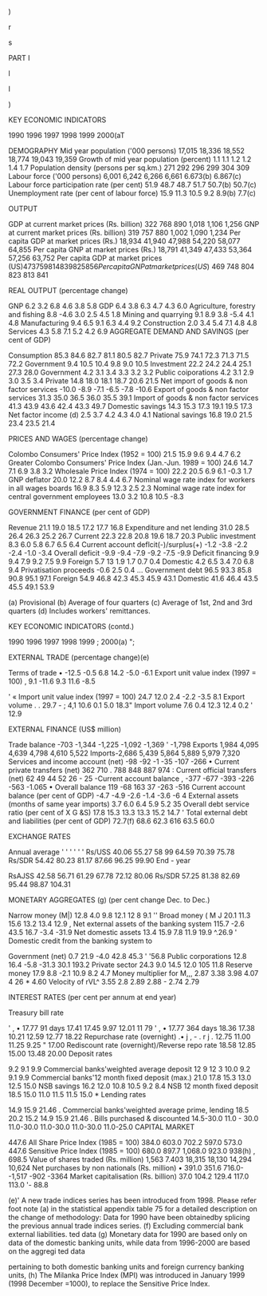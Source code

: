 )

r

s

PART I

l

I

)

KEY ECONOMIC INDICATORS

1990 1996 1997 1998 1999 2000(aT

DEMOGRAPHY Mid year population ('000 persons) 17,015 18,336 18,552 18,774 19,043 19,359 Growth of mid year population (percent) 1.1 1.1 1.2 1.2 1.4 1.7 Population density (persons per sq.km.) 271 292 296 299 304 309 Labour force ('000 persons) 6,001 6,242 6,266 6,661 6.673(b) 6.867(c) Labour force participation rate (per cent) 51.9 48.7 48.7 51.7 50.7(b) 50.7(c) Unemployment rate (per cent of labour force) 15.9 11.3 10.5 9.2 8.9(b) 7.7(c)

OUTPUT

GDP at current market prices (Rs. billion) 322 768 890 1,018 1,106 1,256 GNP at current market prices (Rs. billion) 319 757 880 1,002 1,090 1,234 Per capita GDP at market prices (Rs.) 18,934 41,940 47,988 54,220 58,077 64,855 Per capita GNP at market prices (Rs.) 18,791 41,349 47,433 53,364 57,256 63,752 Per capita GDP at market prices (US$) 473 759 814 839 825 856 Per capita GNP at market prices (US$) 469 748 804 823 813 841

REAL OUTPUT (percentage change)

GNP 6.2 3.2 6.8 4.6 3.8 5.8 GDP 6.4 3.8 6.3 4.7 4.3 6.0 Agriculture, forestry and fishing 8.8 -4.6 3.0 2.5 4.5 1.8 Mining and quarrying 9.1 8.9 3.8 -5.4 4.1 4.8 Manufacturing 9.4 6.5 9.1 6.3 4.4 9.2 Construction 2.0 3.4 5.4 7.1 4.8 4.8 Services 4.3 5.8 7.1 5.2 4.2 6.9 AGGREGATE DEMAND AND SAVINGS (per cent of GDP)

Consumption 85.3 84.6 82.7 81.1 80.5 82.7 Private 75.9 74.1 72.3 71.3 71.5 72.2 Government 9.4 10.5 10.4 9.8 9.0 10.5 Investment 22.2 24.2 24.4 25.1 27.3 28.0 Government 4.2 3.1 3.4 3.3 3.2 3.2 Public coiporations 4.2 3.1 2.9 3.0 3.5 3.4 Private 14.8 18.0 18.1 18.7 20.6 21.5 Net import of goods & non factor services -10.0 -8.9 -7.1 -6.5 -7.8 -10.6 Export of goods & non factor services 31.3 35.0 36.5 36.0 35.5 39.1 Import of goods & non factor services 41.3 43.9 43.6 42.4 43.3 49.7 Domestic savings 14.3 15.3 17.3 19.1 19.5 17.3 Net factor income (d) 2.5 3.7 4.2 4.3 4.0 4.1 National savings 16.8 19.0 21.5 23.4 23.5 21.4

PRICES AND WAGES (percentage change)

Colombo Consumers' Price Index (1952 = 100) 21.5 15.9 9.6 9.4 4.7 6.2 Greater Colombo Consumers' Price Index (Jan.-Jun. 1989 = 100) 24.6 14.7 7.1 6.9 3.8 3.2 Wholesale Price Index (1974 = 100) 22.2 20.5 6.9 6.1 -0.3 1.7 GNP deflator 20.0 12.2 8.7 8.4 4.4 6.7 Nominal wage rate index for workers in all wages boards 16.9 8.3 5.9 12.3 2.5 2.3 Nominal wage rate index for central government employees 13.0 3.2 10.8 10.5 -8.3

GOVERNMENT FINANCE (per cent of GDP)

Revenue 21.1 19.0 18.5 17.2 17.7 16.8 Expenditure and net lending 31.0 28.5 26.4 26.3 25.2 26.7 Current 22.3 22.8 20.8 19.6 18.7 20.3 Public investment 8.3 6.0 5.8 6.7 6.5 6.4 Current account deflcit(-)/surplus(+) -1.2 -3.8 -2.2 -2.4 -1.0 -3.4 Overall deficit -9.9 -9.4 -7.9 -9.2 -7.5 -9.9 Deficit financing 9.9 9.4 7.9 9.2 7.5 9.9 Foreign 5.7 13 1.9 1.7 0.7 0.4 Domestic 4.2 6.5 3.4 7.0 6.8 9.4 Privatisation proceeds -0.6 2.5 0.4 ... Government debt 96.5 93.3 85.8 90.8 95.1 97.1 Foreign 54.9 46.8 42.3 45.3 45.9 43.1 Domestic 41.6 46.4 43.5 45.5 49.1 53.9

(a) Provisional (b) Average of four quarters (c) Average of 1st, 2nd and 3rd quarters (d) Includes workers' remittances.

KEY ECONOMIC INDICATORS (contd.)

1990 1996 1997 1998 1999 ; 2000(a) ";

EXTERNAL TRADE (percentage change)(e)

Terms of trade • -12.5 -0.5 6.8 14.2 -5.0 -6.1 Export unit value index (1997 = 100) , 9.1 -11.6 9.3 11.6 -8.5

' « Import unit value index (1997 = 100) 24.7 12.0 2.4 -2.2 -3.5 8.1 Export volume . . 29.7 - ; 4,1 10.6 0.1 5.0 18.3" Import volume 7.6 0.4 12.3 12.4 0.2 ' 12.9

EXTERNAL FINANCE (US$ million)

Trade balance -703 -1,344 -1,225 -1,092 -1,369 ' -1,798 Exports 1,984 4,095 4,639 4,798 4,610 5,522 Imports-2,686 5,439 5,864 5,889 5,979 7,320 Services and income account (net) -98 -92 -1 -35 -107 -266 • Current private transfers (net) 362 710 . 788 848 887 974 : Current official transfers (net) 62 49 44 52 26 - 25 -Current account balance , -377 -677 -393 -226 -563 -1.065 • Overall balance 119 -68 163 37 -263 -516 Current account balance (per cent of GDP) -4.7 -4.9 -2.6 -1.4 -3.6 -6 4 External assets (months of same year imports) 3.7 6.0 6.4 5.9 5.2 35 Overall debt service ratio (per cent of X G &S) 17.8 15.3 13.3 13.3 15.2 14.7 ' Total external debt and liabilities (per cent of GDP) 72.7(f) 68.6 62.3 616 63.5 60.0

EXCHANGE RATES

Annual average ' ' ' ' ' ' Rs/USS 40.06 55.27 58 99 64.59 70.39 75.78 Rs/SDR 54.42 80.23 81.17 87.66 96.25 99.90 End - year

RsAJSS 42.58 56.71 61.29 67.78 72.12 80.06 Rs/SDR 57.25 81.38 82.69 95.44 98.87 104.31

MONETARY AGGREGATES (g) (per cent change Dec. to Dec.)

Narrow money (M|) 12.8 4.0 9.8 12.1 12 8 9.1 '' Broad money ( M J 20.1 11.3 15.6 13.2 13.4 12.9 , Net external assets of the banking system 115.7 -2.6 43.5 16.7 -3.4 -31.9 Net domestic assets 13.4 15.9 7.8 11.9 19.9 ^.26.9 ' Domestic credit from the banking system to

Government (net) 0.7 21.9 -4.0 42.8 45.3 ' '56.8 Public corporations 12.8 16.4 -5.8 -31.3 30.1 193.2 Private sector 24.3 9.0 14.5 12.0 105 11.8 Reserve money 17.9 8.8 -2.1 10.9 8.2 4.7 Money multiplier for M,,, 2.87 3.38 3.98 4.07 4 26 * 4.60 Velocity of rVL^ 3.55 2.8 2.89 2.88 - 2.74 2.79

INTEREST RATES (per cent per annum at end year)

Treasury bill rate

' , • 17.77 91 days 17.41 17.45 9.97 12.01 11 79 ' , • 17.77 364 days 18.36 17.38 10.21 12.59 12.77 18.22 Repurchase rate (overnight) .• j , - . r j . 12.75 11.00 11.25 9.25 " 17.00 Rediscount rate (overnight)/Reverse repo rate 18.58 12.85 15.00 13.48 20.00 Deposit rates

9.2 9.1 9.9 Commercial banks'weighted average deposit 12 9 12 3 10.0 9.2 9.1 9.9 Commercial banks'12 month fixed deposit (max.) 21.0 17.8 15.3 13.0 12.5 15.0 NSB savings 16.2 12.0 10.8 10.5 9.2 8.4 NSB 12 month fixed deposit 18.5 15.0 11.0 11.5 11.5 15.0 * Lending rates

14.9 15.9 21.46 . Commercial banks'weighted average prime, lending 18.5 20.2 15.2 14.9 15.9 21.46 . Bills purchased & discounted 14.5-30.0 11.0 - 30.0 11.0-30.0 11.0-30.0 11.0-30.0 11.0-25.0 CAPITAL MARKET

447.6 All Share Price Index (1985 = 100) 384.0 603.0 702.2 597.0 573.0 447.6 Sensitive Price Index (1985 = 100) 680.0 897.7 1,068.0 923.0 938(h) , 698.5 Value of shares traded (Rs. million) 1,563 7.403 18,315 18,130 14,294 10,624 Net purchases by non nationals (Rs. million) • 391.0 351.6 716.0--1,517 -902 -3364 Market capitalisation (Rs. billion) 37.0 104.2 129.4 117.0 113.0 '- 88.8

(e)' A new trade indices series has been introduced from 1998. Please refer foot note (a) in the statistical appendix table 75 for a detailed description on the change of methodology: Data for 1990 have been obtainedby splicing the previous annual trade indices series. (f) Excluding commercial bank external liabilities. ted data (g) Monetary data for 1990 are based only on data of the domestic banking units, while data from 1996-2000 are based on the aggregi ted data

pertaining to both domestic banking units and foreign currency banking units, (h) The Milanka Price Index (MPI) was introduced in January 1999 (1998 December =1000), to replace the Sensitive Price Index.
